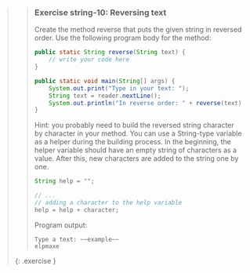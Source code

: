 >> ### Exercise string-10: Reversing text
>> 
>> Create the method reverse that puts the given string in reversed order. Use the following program body for the method:
>> 
>>```java
>> public static String reverse(String text) {
>>     // write your code here
>> }
>> 
>> public static void main(String[] args) {
>>     System.out.print("Type in your text: ");
>>     String text = reader.nextLine();
>>     System.out.println("In reverse order: " + reverse(text));
>> }
>>```
>>  
>> Hint: you probably need to build the reversed string character by character in your method. You can use a String-type variable as a helper during the building process. In the beginning, the helper variable should have an empty string of characters as a value. After this, new characters are added to the string one by one.
>>
>>```java 
>> String help = "";
>> 
>> // ...
>> // adding a character to the help variable
>> help = help + character;
>>```
>>
>> Program output:
>>
>>```output 
>> Type a text: ~~example~~
>> elpmaxe
>>```
>>
>{: .exercise }